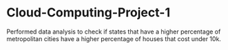 # Cloud-Computing-Project-1

Performed data analysis to check if states that have a higher percentage of metropolitan cities have a higher percentage of houses that cost under 10k.
